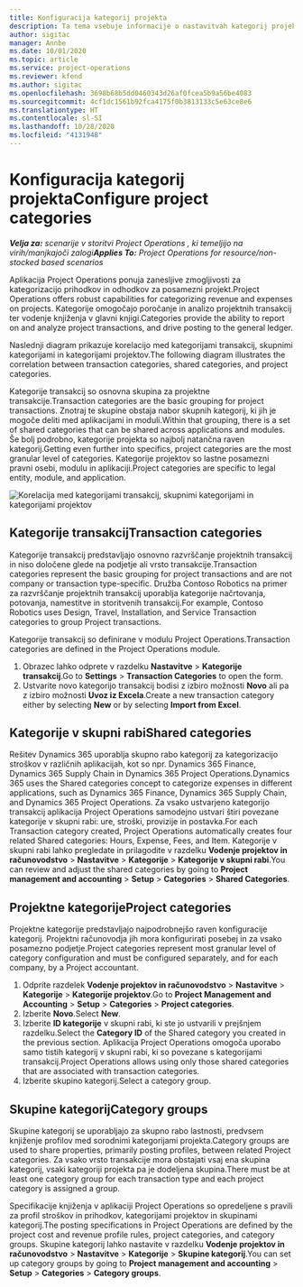 ```yaml
---
title: Konfiguracija kategorij projekta
description: Ta tema vsebuje informacije o nastavitvah kategorij projekta.
author: sigitac
manager: Annbe
ms.date: 10/01/2020
ms.topic: article
ms.service: project-operations
ms.reviewer: kfend
ms.author: sigitac
ms.openlocfilehash: 3698b68b5dd0460343d26af0fcea5b9a56be4083
ms.sourcegitcommit: 4cf1dc1561b92fca4175f0b3813133c5e63ce8e6
ms.translationtype: HT
ms.contentlocale: sl-SI
ms.lasthandoff: 10/28/2020
ms.locfileid: "4131948"
---
```

# <a name="configure-project-categories"></a><span data-ttu-id="54a7b-103">Konfiguracija kategorij projekta</span><span class="sxs-lookup"><span data-stu-id="54a7b-103">Configure project categories</span></span>

<span data-ttu-id="54a7b-104">_**Velja za:** scenarije v storitvi Project Operations , ki temeljijo na virih/manjkajoči zalogi_</span><span class="sxs-lookup"><span data-stu-id="54a7b-104">_**Applies To:** Project Operations for resource/non-stocked based scenarios_</span></span>

<span data-ttu-id="54a7b-105">Aplikacija Project Operations ponuja zanesljive zmogljivosti za kategorizacijo prihodkov in odhodkov za posamezni projekt.</span><span class="sxs-lookup"><span data-stu-id="54a7b-105">Project Operations offers robust capabilities for categorizing revenue and expenses on projects.</span></span> <span data-ttu-id="54a7b-106">Kategorije omogočajo poročanje in analizo projektnih transakcij ter vodenje knjiženja v glavni knjigi.</span><span class="sxs-lookup"><span data-stu-id="54a7b-106">Categories provide the ability to report on and analyze project transactions, and drive posting to the general ledger.</span></span>

<span data-ttu-id="54a7b-107">Naslednji diagram prikazuje korelacijo med kategorijami transakcij, skupnimi kategorijami in kategorijami projektov.</span><span class="sxs-lookup"><span data-stu-id="54a7b-107">The following diagram illustrates the correlation between transaction categories, shared categories, and project categories.</span></span> 

<span data-ttu-id="54a7b-108">Kategorije transakcij so osnovna skupina za projektne transakcije.</span><span class="sxs-lookup"><span data-stu-id="54a7b-108">Transaction categories are the basic grouping for project transactions.</span></span> <span data-ttu-id="54a7b-109">Znotraj te skupine obstaja nabor skupnih kategorij, ki jih je mogoče deliti med aplikacijami in moduli.</span><span class="sxs-lookup"><span data-stu-id="54a7b-109">Within that grouping, there is a set of shared categories that can be shared across applications and modules.</span></span> <span data-ttu-id="54a7b-110">Še bolj podrobno, kategorije projekta so najbolj natančna raven kategorij.</span><span class="sxs-lookup"><span data-stu-id="54a7b-110">Getting even further into specifics, project categories are the most granular level of categories.</span></span> <span data-ttu-id="54a7b-111">Kategorije projektov so lastne posamezni pravni osebi, modulu in aplikaciji.</span><span class="sxs-lookup"><span data-stu-id="54a7b-111">Project categories are specific to legal entity, module, and application.</span></span>

![Korelacija med kategorijami transakcij, skupnimi kategorijami in kategorijami projektov](media/project-categories.png)

## <a name="transaction-categories"></a><span data-ttu-id="54a7b-113">Kategorije transakcij</span><span class="sxs-lookup"><span data-stu-id="54a7b-113">Transaction categories</span></span>

<span data-ttu-id="54a7b-114">Kategorije transakcij predstavljajo osnovno razvrščanje projektnih transakcij in niso določene glede na podjetje ali vrsto transakcije.</span><span class="sxs-lookup"><span data-stu-id="54a7b-114">Transaction categories represent the basic grouping for project transactions and are not company or transaction type-specific.</span></span> <span data-ttu-id="54a7b-115">Družba Contoso Robotics na primer za razvrščanje projektnih transakcij uporablja kategorije načrtovanja, potovanja, namestitve in storitvenih transakcij.</span><span class="sxs-lookup"><span data-stu-id="54a7b-115">For example, Contoso Robotics uses Design, Travel, Installation, and Service Transaction categories to group Project transactions.</span></span>

<span data-ttu-id="54a7b-116">Kategorije transakcij so definirane v modulu Project Operations.</span><span class="sxs-lookup"><span data-stu-id="54a7b-116">Transaction categories are defined in the Project Operations module.</span></span> 
1. <span data-ttu-id="54a7b-117">Obrazec lahko odprete v razdelku **Nastavitve** \> **Kategorije transakcij**.</span><span class="sxs-lookup"><span data-stu-id="54a7b-117">Go to **Settings** \> **Transaction Categories** to open the form.</span></span> 
2. <span data-ttu-id="54a7b-118">Ustvarite novo kategorijo transakcij bodisi z izbiro možnosti **Novo** ali pa z izbiro možnosti **Uvoz iz Excela**.</span><span class="sxs-lookup"><span data-stu-id="54a7b-118">Create a new transaction category either by selecting **New** or by selecting **Import from Excel**.</span></span>

## <a name="shared-categories"></a><span data-ttu-id="54a7b-119">Kategorije v skupni rabi</span><span class="sxs-lookup"><span data-stu-id="54a7b-119">Shared categories</span></span>

<span data-ttu-id="54a7b-120">Rešitev Dynamics 365 uporablja skupno rabo kategorij za kategorizacijo stroškov v različnih aplikacijah, kot so npr. Dynamics 365 Finance, Dynamics 365 Supply Chain in Dynamics 365 Project Operations.</span><span class="sxs-lookup"><span data-stu-id="54a7b-120">Dynamics 365 uses the Shared categories concept to categorize expenses in different applications, such as Dynamics 365 Finance, Dynamics 365 Supply Chain, and Dynamics 365 Project Operations.</span></span> <span data-ttu-id="54a7b-121">Za vsako ustvarjeno kategorijo transakcij aplikacija Project Operations samodejno ustvari štiri povezane kategorije v skupni rabi: ure, stroški, provizije in postavka.</span><span class="sxs-lookup"><span data-stu-id="54a7b-121">For each Transaction category created, Project Operations automatically creates four related Shared categories: Hours, Expense, Fees, and Item.</span></span> <span data-ttu-id="54a7b-122">Kategorije v skupni rabi lahko pregledate in prilagodite v razdelku **Vodenje projektov in računovodstvo** \> **Nastavitve** \> **Kategorije** \> **Kategorije v skupni rabi**.</span><span class="sxs-lookup"><span data-stu-id="54a7b-122">You can review and adjust the shared categories by going to **Project management and accounting** \> **Setup** \> **Categories** \> **Shared Categories**.</span></span>

## <a name="project-categories"></a><span data-ttu-id="54a7b-123">Projektne kategorije</span><span class="sxs-lookup"><span data-stu-id="54a7b-123">Project categories</span></span>

<span data-ttu-id="54a7b-124">Projektne kategorije predstavljajo najpodrobnejšo raven konfiguracije kategorij. Projektni računovodja jih mora konfigurirati posebej in za vsako posamezno podjetje.</span><span class="sxs-lookup"><span data-stu-id="54a7b-124">Project categories represent most granular level of category configuration and must be configured separately, and for each company, by a Project accountant.</span></span>

1. <span data-ttu-id="54a7b-125">Odprite razdelek **Vodenje projektov in računovodstvo** \> **Nastavitve** \> **Kategorije** \> **Kategorije projektov**.</span><span class="sxs-lookup"><span data-stu-id="54a7b-125">Go to **Project Management and Accounting** \> **Setup** \> **Categories** \> **Project categories**.</span></span>
2. <span data-ttu-id="54a7b-126">Izberite **Novo**.</span><span class="sxs-lookup"><span data-stu-id="54a7b-126">Select **New**.</span></span>
3. <span data-ttu-id="54a7b-127">Izberite **ID kategorije** v skupni rabi, ki ste jo ustvarili v prejšnjem razdelku.</span><span class="sxs-lookup"><span data-stu-id="54a7b-127">Select the **Category ID** of the Shared category you created in the previous section.</span></span> <span data-ttu-id="54a7b-128">Aplikacija Project Operations omogoča uporabo samo tistih kategorij v skupni rabi, ki so povezane s kategorijami transakcij.</span><span class="sxs-lookup"><span data-stu-id="54a7b-128">Project Operations allows using only those shared categories that are associated with transaction categories.</span></span>
4. <span data-ttu-id="54a7b-129">Izberite skupino kategorij.</span><span class="sxs-lookup"><span data-stu-id="54a7b-129">Select a category group.</span></span>

## <a name="category-groups"></a><span data-ttu-id="54a7b-130">Skupine kategorij</span><span class="sxs-lookup"><span data-stu-id="54a7b-130">Category groups</span></span>

<span data-ttu-id="54a7b-131">Skupine kategorij se uporabljajo za skupno rabo lastnosti, predvsem knjiženje profilov med sorodnimi kategorijami projekta.</span><span class="sxs-lookup"><span data-stu-id="54a7b-131">Category groups are used to share properties, primarily posting profiles, between related Project categories.</span></span> <span data-ttu-id="54a7b-132">Za vsako vrsto transakcije mora obstajati vsaj ena skupina kategorij, vsaki kategoriji projekta pa je dodeljena skupina.</span><span class="sxs-lookup"><span data-stu-id="54a7b-132">There must be at least one category group for each transaction type and each project category is assigned a group.</span></span>

<span data-ttu-id="54a7b-133">Specifikacije knjiženja v aplikaciji Project Operations so opredeljene s pravili za profil stroškov in prihodkov, kategorijami projektov in skupinami kategorij.</span><span class="sxs-lookup"><span data-stu-id="54a7b-133">The posting specifications in Project Operations are defined by the project cost and revenue profile rules, project categories, and category groups.</span></span> <span data-ttu-id="54a7b-134">Skupine kategorij lahko nastavite v razdelku **Vodenje projektov in računovodstvo** \> **Nastavitve** \> **Kategorije** \> **Skupine kategorij**.</span><span class="sxs-lookup"><span data-stu-id="54a7b-134">You can set up category groups by going to **Project management and accounting** \> **Setup** \> **Categories** \> **Category groups**.</span></span>
